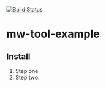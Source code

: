[![Build Status](https://travis-ci.org/Krinkle/toollabs-base.svg?branch=master)](https://travis-ci.org/Krinkle/toollabs-base)

# mw-tool-example

## Install

1. Step one.
2. Step two.
